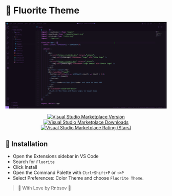 # 💎 Fluorite Theme

![theme_showcase](assets/theme_showcase.png)

<p align="center">
  <a href="https://marketplace.visualstudio.com/items?itemName=rnbsov.fluorite-theme">
    <img alt="Visual Studio Marketplace Version" src="https://img.shields.io/visual-studio-marketplace/v/rnbsov.fluorite-theme?color=%237e3edb&style=for-the-badge">
    <img alt="Visual Studio Marketplace Downloads" src="https://img.shields.io/visual-studio-marketplace/d/rnbsov.fluorite-theme?color=%237e3edb&style=for-the-badge">
    <img alt="Visual Studio Marketplace Rating (Stars)" src="https://img.shields.io/visual-studio-marketplace/stars/rnbsov.fluorite-theme?color=%237e3edb&style=for-the-badge">
  </a>
</p>

## 🚀 Installation

- Open the Extensions sidebar in VS Code
- Search for `Fluorite`
- Click Install
- Open the Command Palette with `Ctrl+Shift+P` or `⇧⌘P`
- Select Preferences: Color Theme and choose `Fluorite Theme`.

> 💜 With Love by Rnbsov 👾
